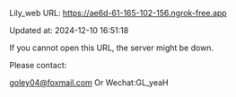 Lily_web URL: https://ae6d-61-165-102-156.ngrok-free.app

Updated at: 2024-12-10 16:51:18

If you cannot open this URL, the server might be down.

Please contact: 

goley04@foxmail.com Or Wechat:GL_yeaH